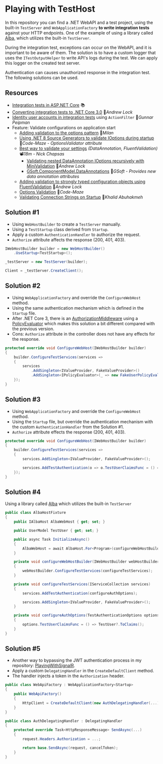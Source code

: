# Playing with TestHost

In this repository you can find a .NET WebAPI and a test project, using the built-in `TestServer` and `WebApplicationFactory` **to write integration tests** against your HTTP endpoints. One of the example of using a library called [Alba](https://jasperfx.github.io/alba), which utilizes the built-in `TestServer`.

During the integration test, exceptions can occur on the WebAPI, and it is important to be aware of them. The solution is to have a custom logger that uses the `ITestOutputHelper` to write API's logs during the test. We can apply this logger on the created test server.

Authentication can causes unauthorized response in the integration test. The following solutions can be used.

## Resources
- [Integration tests in ASP.NET Core](https://docs.microsoft.com/en-us/aspnet/core/test/integration-tests) 📚
- [Converting integration tests to .NET Core 3.0](https://andrewlock.net/converting-integration-tests-to-net-core-3) 📓*Andrew Lock*
- [Identity user accounts in integration tests](https://gunnarpeipman.com/testing/aspnet-core-identity-integration-tests/) using `ActionFilter` 📓*Gunnar Peipman*
- Feature: Validate configurations on application start
  - [Adding validation to the options pattern](https://www.milanjovanovic.tech/blog/adding-validation-to-the-options-pattern-in-asp-net-core) 📓*Milan*
  - [Using .NET 8 Source Generators to validate IOptions during startup](https://code-maze.com/aspnetcore-using-source-generators-to-validate-ioptions) 📓*Code-Maze - OptionsValidator attribute*
  - [Best way to validate your settings](https://youtu.be/jblRYDMTtvg) *(DataAnnotation, FluentValidation)* 📽️*18m - Nick Chapsas*
    - [Validating nested DataAnnotation IOptions recursively with MiniValidation](https://andrewlock.net/validating-nested-dataannotation-options-recursively-with-minivalidation) 📓*Andrew Lock*
    - [GSoft.ComponentModel.DataAnnotations](https://github.com/gsoft-inc/gsoft-componentmodel-dataannotations) 👤*GSoft - Provides new data annotation attributes*
  - [Adding validation to strongly typed configuration objects using FluentValidation](https://andrewlock.net/adding-validation-to-strongly-typed-configuration-objects-using-flentvalidation/) 📓*Andrew Lock*
  - [Options Validation](https://code-maze.com/aspnet-configuration-options-validation/) 📓*Code-Maze*
  - [Validating Connection Strings on Startup](https://khalidabuhakmeh.com/validating-connection-strings-on-dotnet-startup) 📓*Khalid Abuhakmeh*

## Solution #1

- Using `WebHostBuilder` to create a `TestServer` manually.
- Using a `TestStartup` class derived from `Startup`.
- Apply a custom `AuthenticationHandler` to authorize the request.
- `Authorize` attribute affects the response (200, 401, 403).

```csharp
IWebHostBuilder builder = new WebHostBuilder()
    .UseStartup<TestStartup>();

_testServer = new TestServer(builder);

Client = _testServer.CreateClient();
```

## Solution #2

- Using `WebApplicationFactory` and override the `ConfigureWebHost` method.
- Using the same authentication mechanism which is defined in the `Startup` file.
- After .NET Core 3, there is an [AuthorizationMiddleware](https://github.com/aspnet/AspNetCore/blob/master/src/Security/Authorization/Policy/src/AuthorizationMiddleware.cs) using a [PolicyEvaluator](https://github.com/aspnet/AspNetCore/blob/master/src/Security/Authorization/Policy/src/PolicyEvaluator.cs) which makes this solution a bit different compared with the previous version.
- Cons: `Authorize` attribute in the controller does not have any effects for the response.

```csharp
protected override void ConfigureWebHost(IWebHostBuilder builder)
{
    builder.ConfigureTestServices(services =>
    {
        services
            .AddSingleton<IValueProvider, FakeValueProvider>()
            .AddSingleton<IPolicyEvaluator>(_ => new FakeUserPolicyEvaluator(() => TestUser?.ToClaims()));
    });
}
```

## Solution #3

- Using `WebApplicationFactory` and override the `ConfigureWebHost` method.
- Using the `Startup` file, but override the authentication mechanism with the custom `AuthenticationHandler` from the Solution #1.
- `Authorize` attribute effects the response (200, 401, 403).

```csharp
protected override void ConfigureWebHost(IWebHostBuilder builder)
{
    builder.ConfigureTestServices(services =>
    {
        services.AddSingleton<IValueProvider, FakeValueProvider>();

        services.AddTestAuthentication(o => o.TestUserClaimsFunc = () => TestUser?.ToClaims());
    });
}
```

## Solution #4

Using a library called [Alba](https://jasperfx.github.io/alba) which utilizes the built-in `TestServer` 

```csharp
public class AlbaHostFixture
{
    public IAlbaHost AlbaWebHost { get; set; }

    public UserModel TestUser { get; set; }

    public async Task InitializeAsync()
    {
        AlbaWebHost = await AlbaHost.For<Program>(configureWebHostBuilder);
    }

    private void configureWebHostBuilder(IWebHostBuilder webHostBuilder)
    {
        webHostBuilder.ConfigureTestServices(configureTestServices);
    }

    private void configureTestServices(IServiceCollection services)
    {
        services.AddTestAuthentication(configureAuthOptions);

        services.AddSingleton<IValueProvider, FakeValueProvider>();
    }

    private void configureAuthOptions(TestAuthenticationOptions options)
    {
        options.TestUserClaimsFunc = () => TestUser?.ToClaims();
    }
}
```

## Solution #5

- Another way to bypassing the JWT authentication process in my repository: [PlayingWithSignalR](https://github.com/19balazs86/PlayingWithSignalR).
- Apply a custom `DelegatingHandler` in the `CreateDefaultClient` method.
- The handler injects a token in the `Authorization` header.

```csharp
public class WebApiFactory : WebApplicationFactory<Startup>
{
    public WebApiFactory()
    {
        HttpClient = CreateDefaultClient(new AuthDelegatingHandler(...));
    }
}
```
```csharp
public class AuthDelegatingHandler : DelegatingHandler
{
    protected override Task<HttpResponseMessage> SendAsync(...)
    {
        request.Headers.Authorization = ...;

        return base.SendAsync(request, cancelToken);
    }
}
```

